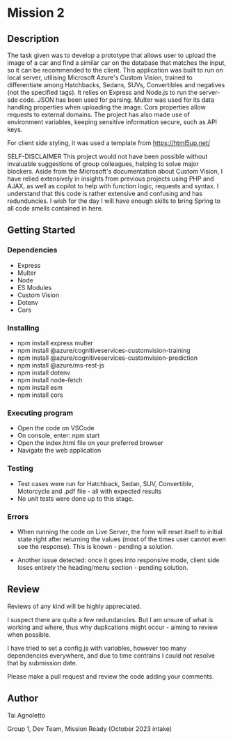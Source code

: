 # Mission 2

## Description

The task given was to develop a prototype that allows user to upload the image of a car and find a similar car on the database that matches the input, so it can be recommended to the client. 
This application was built to run on local server, utilising Microsoft Azure's Custom Vision, trained to differentiate among Hatchbacks, Sedans, SUVs, Convertibles and negatives (not the specified tags).
It relies on Express and Node.js to run the server-sde code. JSON has been used for parsing. 
Multer was used for its data handling properties when uploading the image. Cors properties allow requests to external domains. 
The project has also made use of environment variables, keeping sensitive information secure, such as API keys.

For client side styling, it was used a template from https://html5up.net/

SELF-DISCLAIMER
This project would not have been possible without invaluable suggestions of group colleagues, helping to solve major blockers.
Aside from the Microsoft's documentation about Custom Vision, I have relied extensively in insights from previous projects using PHP and AJAX, as well as copilot to help with function logic, requests and syntax.
I understand that this code is rather extensive and confusing and has redunduncies.
I wish for the day I will have enough skills to bring Spring to all code smells contained in here.

## Getting Started

### Dependencies

* Express
* Multer
* Node
* ES Modules
* Custom Vision
* Dotenv
* Cors

### Installing

* npm install express multer
* npm install @azure/cognitiveservices-customvision-training
* npm install @azure/cognitiveservices-customvision-prediction
* npm install @azure/ms-rest-js
* npm install dotenv
* npm install node-fetch
* npm install esm
* npm install cors

### Executing program

* Open the code on VSCode
* On console, enter: npm start
* Open the index.html file on your preferred browser
* Navigate the web application

### Testing

* Test cases were run for Hatchback, Sedan, SUV, Convertible, Motorcycle and .pdf file - all with expected results
* No unit tests were done up to this stage. 

### Errors

* When running the code on Live Server, the form will reset itself to initial state right after returning the values (most of the times user cannot even see the response). This is known - pending a solution.

* Another issue detected: once it goes into responsive mode, client side loses entirely the heading/menu section - pending solution.

## Review

Reviews of any kind will be highly appreciated.

I suspect there are quite a few redundancies. But I am unsure of what is working and where, thus why duplications might occur - aiming to review when possible.

I have tried to set a config.js with variables, however too many dependencies everywhere, and due to time contrains I could not resolve that by submission date.

Please make a pull request and review the code adding your comments.

## Author

Tai Agnoletto

Group 1, Dev Team, Mission Ready (October 2023 intake)